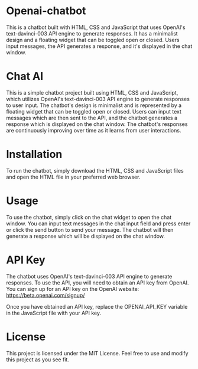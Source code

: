 # Openai-chatbot
This is a chatbot built with HTML, CSS and JavaScript that uses OpenAI's text-davinci-003 API engine to generate responses. It has a minimalist design and a floating widget that can be toggled open or closed. Users input messages, the API generates a response, and it's displayed in the chat window.



# Chat AI
This is a simple chatbot project built using HTML, CSS and JavaScript, which utilizes OpenAI's text-davinci-003 API engine to generate responses to user input. The chatbot's design is minimalist and is represented by a floating widget that can be toggled open or closed. Users can input text messages which are then sent to the API, and the chatbot generates a response which is displayed on the chat window. The chatbot's responses are continuously improving over time as it learns from user interactions.

# Installation
To run the chatbot, simply download the HTML, CSS and JavaScript files and open the HTML file in your preferred web browser.

# Usage
To use the chatbot, simply click on the chat widget to open the chat window. You can input text messages in the chat input field and press enter or click the send button to send your message. The chatbot will then generate a response which will be displayed on the chat window.

# API Key
The chatbot uses OpenAI's text-davinci-003 API engine to generate responses. To use the API, you will need to obtain an API key from OpenAI. You can sign up for an API key on the OpenAI website: https://beta.openai.com/signup/

Once you have obtained an API key, replace the OPENAI_API_KEY variable in the JavaScript file with your API key.

# License
This project is licensed under the MIT License. Feel free to use and modify this project as you see fit.
